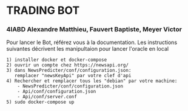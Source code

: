 # TRADING BOT
### 4IABD Alexandre Matthieu, Fauvert Baptiste, Meyer Victor

Pour lancer le Bot, référez vous à la documentation.
Les instructions suivantes décrivent les manipultaion pour lancer
l'oracle en local

    1) installer docker et docker-compose
    2) ouvrir un compte chez https://newsapi.org/
    3) dans NewsPredicter/conf/configuration.json:
       remplacer "newsKeyApi" par votre clef d'api
    4) Rechercher et remplacer tous les "debian" par votre machine:
        - NewsPredicter/conf/configuration.json
        - Api/conf/configuration.json
        - Api/conf/server.conf
    5) sudo docker-compose up